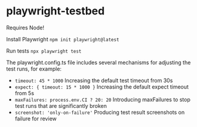 # playwright-testbed

Requires Node!

Install Playwright
`npm init playwright@latest`

Run tests
`npx playwright test`

The playwright.config.ts file includes several mechanisms for adjusting the test runs, for example:
- `timeout: 45 * 1000` Increasing the default test timeout from 30s
- `expect: { timeout: 15 * 1000 }` Increasing the default expect timeout from 5s
- `maxFailures: process.env.CI ? 20: 20` Introducing maxFailures to stop test runs that are significantly broken
- `screenshot: 'only-on-failure'` Producing test result screenshots on failure for review